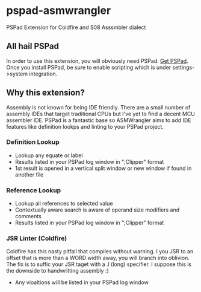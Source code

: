 # pspad-asmwrangler
PSPad Extension for Coldfire and S08 Asssmbler dialect

## All hail PSPad

In order to use this extension, you will obviously need PSPad. [Get PSPad](http://www.pspad.com/). Once you install PSPad, be sure
to enable scripting which is under settings->system integration.

## Why this extension?

Assembly is not known for being IDE friendly. There are a small number of assembly IDEs that target traditional CPUs but I've yet to find a decent MCU assembler IDE. PSPad is a fantastic base so ASMWrangler aims to add IDE features like definition lookps and linting to your PSPad project.

### Definition Lookup
*  Lookup any equate or label
*  Results listed in your PSPad log window in ";Clipper" format
*  1st result is opened in a vertical split window or new window if found in another file


### Reference Lookup
*  Lookup all references to selected value
*  Contextually aware search is aware of operand size modifiers and comments
*  Results listed in your PSPad log window in ";Clipper" format


### JSR Linter (Coldfire)
Coldfire has this nasty pitfall that compiles without warning. I you JSR to an offset that is more than a WORD width away, you will branch into oblivion. The fix is to suffic your JSR taget with a .l (long) specifier. I suppose this is the downside to handwritting assembly :)
* Any vioaltions will be listed in your PSPad log window
